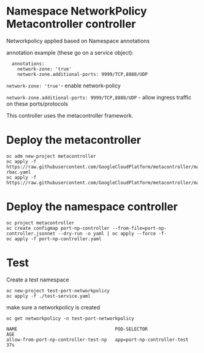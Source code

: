 # Namespace NetworkPolicy Metacontroller controller

Networkpolicy applied based on Namespace annotations

annotation example (these go on a service object):

```
  annotations:
    network-zone: 'true'
    network-zone.additional-ports: 9999/TCP,8888/UDP
```

`network-zone: 'true'`- enable network-policy

`network-zone.additional-ports: 9999/TCP,8888/UDP` - allow ingress traffic on these ports/protocols

This controller uses the metacontroller framework.

# Deploy the metacontroller

```
oc adm new-project metacontroller
oc apply -f https://raw.githubusercontent.com/GoogleCloudPlatform/metacontroller/master/manifests/metacontroller-rbac.yaml
oc apply -f https://raw.githubusercontent.com/GoogleCloudPlatform/metacontroller/master/manifests/metacontroller.yaml
```

# Deploy the namespace controller
```
oc project metacontroller
oc create configmap port-np-controller --from-file=port-np-controller.jsonnet --dry-run -o yaml | oc apply --force -f-
oc apply -f port-np-controller.yaml
```

# Test

Create a test namespace

```
oc new-project test-port-networkpolicy
oc apply -f ./test-service.yaml
```

make sure a networkpolicy is created

```
oc get networkpolicy -n test-port-networkpolicy

NAME                                    POD-SELECTOR                  AGE
allow-from-port-np-controller-test-np   app=port-np-controller-test   37s
```

